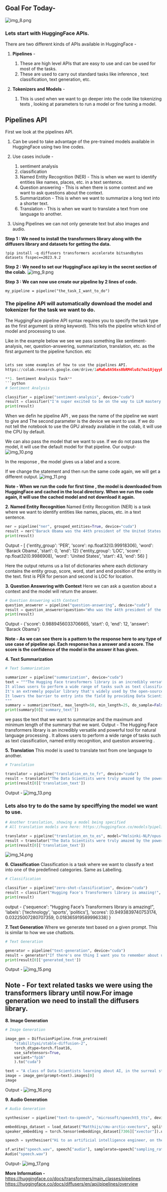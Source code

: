## Goal For Today-
![img_8.png](img_8.png)

### Lets start with HuggingFace APIs.
There are two different kinds of APIs available in HuggingFace -
1. **Pipelines** - 
    1. These are high level APIs that are easy to use and can be used for most of the tasks. 
    2. These are used to carry out standard tasks like inference , text classification, text generation, etc.

3. **Tokenizers and Models** - 
     1. This is used when we want to go deeper into the code like tokenizing texts , looking at parameters to run a model or fine tuning a model.
   

## Pipelines API
First we look at the pipelines API.
1. Can be used to take advantage of the pre-trained models available in HuggingFace using two line codes.
2. Use cases include -
   1. sentiment analysis
   2. classification
   3. Named Entity Recognition (NER) - This is when we want to identify entities like names, places, etc. in a text sentence.
   4. Question answering - This is when there is some context and we want to ask questions about the context.
   5. Summarization - This is when we want to summarize a long text into a shorter text.
   6. Translation - This is when we want to translate a text from one language to another.


3. Using Pipelines we can not only generate text but also images and audio.

**Step 1 : We need to install the transformers library along with the diffusers library and datasets for getting the data.**
```bash# Disregard the error that pip gives you when you run this - all should be well!
!pip install -q diffusers transformers accelerate bitsandbytes datasets fsspec==2023.9.2
```
**Step 2 : We need to set our HuggingFace api key in the secret section of the colab.**
![img_9.png](img_9.png)

**Step 3 : We can now use create our pipeline by 2 lines of code.**
```
my_pipeline = pipeline("the_task_I_want_to_do")
```
### The pipeline API will automatically download the model and tokenizer for the task we want to do.
The HuggingFace pipeline API syntax requires you to specify the task type as the first argument (a string keyword). This tells the pipeline which kind of model and processing to use.

Like in the example below we see we pass something like 
sentiment-analysis, ner, question-answering, summarization, translation, etc. as the first argument to the pipeline function. etc

```python

Lets see some examples of how to use the pipelines API.
https://colab.research.google.com/drive/1aMaEw8A56xs0bRM4lu8z7ou18jqyybGm?usp=sharing

**1. Sentiment Analysis Task**
```python
# Sentiment Analysis

classifier = pipeline("sentiment-analysis", device="cuda")
result = classifier("I'm super excited to be on the way to LLM mastery!")
print(result)
```
When we defin he pipeline API , we pass the name of the pipeline we want to give and 
The second parameter is the device we want to use. If we do not tell the notebook to use the GPU already available in the colab, it will use the CPU by default.

We can also pass the model that we want to use. If we do not pass the model, it will use the default model for that pipeline.
Our output-
![img_10.png](img_10.png)

In the response , the model gives us a label and a score.

If we change the statement and then run the same code again, we will get a different output.
![img_11.png](img_11.png)


**Note - When we run the code for first time , the model is downloaded from HuggingFace and cached in the local directory.
When we run the code again, it will use the cached model and not download it again.**


**2. Named Entity Recognition**
Named Entity Recognition (NER) is a task where we want to identify entities like names, places, etc. in a text sentence.
```python
ner = pipeline("ner", grouped_entities=True, device="cuda")
result = ner("Barack Obama was the 44th president of the United States.")
print(result)
```
Output -
[
{'entity_group': 'PER', 'score': np.float32(0.99918306), 'word': 'Barack Obama', 'start': 0, 'end': 12}
{'entity_group': 'LOC', 'score': np.float32(0.9986908), 'word': 'United States', 'start': 43, 'end': 56}
]

Here the output returns us a list of dictionaries where each dictionary contains the entity group, score, word, start and end position of the entity in the text.
first is PER for person and second is LOC for location.


**3. Question Answering with Context**
Here we can ask a question about a context and the model will return the answer.

```python
# Question Answering with Context
question_answerer = pipeline("question-answering", device="cuda")
result = question_answerer(question="Who was the 44th president of the United States?", context="Barack Obama was the 44th president of the United States.")
print(result)
```
Output -
{'score': 0.9889456033706665, 'start': 0, 'end': 12, 'answer': 'Barack Obama'}

**Note - As we can see there is a pattern to the response here to any type of use case of pipeline api. Each response has a answer and a score. 
The score is the confidence of the model in the answer it has given.**



**4. Text Summarization**
```python
# Text Summarization

summarizer = pipeline("summarization", device="cuda")
text = """The Hugging Face transformers library is an incredibly versatile and powerful tool for natural language processing (NLP).
It allows users to perform a wide range of tasks such as text classification, named entity recognition, and question answering, among others.
It's an extremely popular library that's widely used by the open-source data science community.
It lowers the barrier to entry into the field by providing Data Scientists with a productive, convenient way to work with transformer models.
"""
summary = summarizer(text, max_length=50, min_length=25, do_sample=False)
print(summary[0]['summary_text'])
```
 we pass tbe text that we want to summarize and the maximum and minimum length of the summary that we want.
Output -
The Hugging Face transformers library is an incredibly versatile and powerful tool for natural language processing . 
 It allows users to perform a wide range of tasks such as text classification, named entity recognition, and question answering .


**5. Translation**
This model is used to translate text from one language to another.
```python
# Translation

translator = pipeline("translation_en_to_fr", device="cuda")
result = translator("The Data Scientists were truly amazed by the power and simplicity of the HuggingFace pipeline API.")
print(result[0]['translation_text'])
```
Output -
![img_13.png](img_13.png)

### Lets also try to do the same by speciffying the model we want to use.
```python
# Another translation, showing a model being specified
# All translation models are here: https://huggingface.co/models?pipeline_tag=translation&sort=trending

translator = pipeline("translation_en_to_es", model="Helsinki-NLP/opus-mt-en-es", device="cuda")
result = translator("The Data Scientists were truly amazed by the power and simplicity of the HuggingFace pipeline API.")
print(result[0]['translation_text'])
```
![img_14.png](img_14.png)


**6. Classification**
Classification is a task where we want to classify a text into one of the predefined categories.
Same as Labelling.

```python
# Classification

classifier = pipeline("zero-shot-classification", device="cuda")
result = classifier("Hugging Face's Transformers library is amazing!", candidate_labels=["technology", "sports", "politics"])
print(result)
```
output -
{'sequence': "Hugging Face's Transformers library is amazing!", 
'labels': ['technology', 'sports', 'politics'], 
'scores': [0.9493839740753174, 0.03225007280707359, 0.018365919589996338]
}


**7. Text Generation**
Where we generate text based on a given prompt. This is similar to how we use chatbots.
```python
# Text Generation

generator = pipeline("text-generation", device="cuda")
result = generator("If there's one thing I want you to remember about using HuggingFace pipelines, it's")
print(result[0]['generated_text'])
```
Output -
![img_15.png](img_15.png)


## Note - For text related tasks we were using the transformers library until now.For image generation we need to install the diffusers library.


**8. Image Generation**
```python
# Image Generation

image_gen = DiffusionPipeline.from_pretrained(
    "stabilityai/stable-diffusion-2",
    torch_dtype=torch.float16,
    use_safetensors=True,
    variant="fp16"
    ).to("cuda")

text = "A class of Data Scientists learning about AI, in the surreal style of Salvador Dali"
image = image_gen(prompt=text).images[0]
image
```
Output -
![img_16.png](img_16.png)



**9. Audio Generation**
```python
# Audio Generation

synthesiser = pipeline("text-to-speech", "microsoft/speecht5_tts", device='cuda')

embeddings_dataset = load_dataset("Matthijs/cmu-arctic-xvectors", split="validation")
speaker_embedding = torch.tensor(embeddings_dataset[7306]["xvector"]).unsqueeze(0)

speech = synthesiser("Hi to an artificial intelligence engineer, on the way to mastery!", forward_params={"speaker_embeddings": speaker_embedding})

sf.write("speech.wav", speech["audio"], samplerate=speech["sampling_rate"])
Audio("speech.wav")
```
Output-
![img_17.png](img_17.png)

**More Information -**
https://huggingface.co/docs/transformers/main_classes/pipelines
https://huggingface.co/docs/diffusers/en/api/pipelines/overview